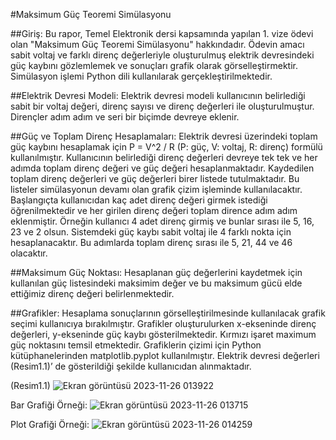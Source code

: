 #Maksimum Güç Teoremi Simülasyonu

##Giriş: 
Bu rapor, Temel Elektronik dersi kapsamında yapılan 1. vize ödevi olan "Maksimum Güç Teoremi Simülasyonu" hakkındadır. Ödevin amacı sabit voltaj ve farklı direnç değerleriyle oluşturulmuş elektrik devresindeki güç kaybını gözlemlemek ve sonuçları grafik olarak görselleştirmektir. Simülasyon işlemi Python dili kullanılarak gerçekleştirilmektedir.


##Elektrik Devresi Modeli:
Elektrik devresi modeli kullanıcının belirlediği sabit bir voltaj değeri, direnç sayısı ve direnç değerleri ile oluşturulmuştur. Dirençler adım adım ve seri bir biçimde devreye eklenir.


##Güç ve Toplam Direnç Hesaplamaları:
Elektrik devresi üzerindeki toplam güç kaybını hesaplamak için P = V^2 / R (P: güç, V: voltaj, R: direnç) formülü kullanılmıştır. Kullanıcının belirlediği direnç değerleri devreye tek tek ve her adımda toplam direnç değeri ve güç değeri hesaplanmaktadır. Kaydedilen toplam direnç değerleri ve güç değerleri birer listede tutulmaktadır. Bu listeler simülasyonun devamı olan grafik çizim işleminde kullanılacaktır.
Başlangıçta kullanıcıdan kaç adet direnç değeri girmek istediği öğrenilmektedir ve her girilen direnç değeri toplam dirence adım adım eklenmiştir. Örneğin kullanıcı 4 adet direnç girmiş ve bunlar sırası ile 5, 16, 23 ve 2 olsun. Sistemdeki güç kaybı sabit voltaj ile 4 farklı nokta için hesaplanacaktır. Bu adımlarda toplam direnç sırası ile 5, 21, 44 ve 46 olacaktır.


##Maksimum Güç Noktası:
Hesaplanan güç değerlerini kaydetmek için kullanılan güç listesindeki maksimim değer ve bu maksimum gücü elde ettiğimiz direnç değeri belirlenmektedir.


##Grafikler:
Hesaplama sonuçlarının görselleştirilmesinde kullanılacak grafik seçimi kullanıcıya bırakılmıştır. Grafikler oluşturulurken x-ekseninde direnç değerleri, y-ekseninde güç kaybı gösterilmektedir. Kırmızı işaret maximum güç noktasını temsil etmektedir. Grafiklerin çizimi için Python kütüphanelerinden matplotlib.pyplot kullanılmıştır. Elektrik devresi değerleri (Resim1.1)’ de gösterildiği şekilde kullanıcıdan alınmaktadır.


 
(Resim1.1)
![Ekran görüntüsü 2023-11-26 013922](https://github.com/szydag/MaximumPowerTheorySimulation/assets/96542141/9ed46b75-fcf9-4c9f-a31d-74c6c514f739)




Bar Grafiği Örneği: 
![Ekran görüntüsü 2023-11-26 013715](https://github.com/szydag/MaximumPowerTheorySimulation/assets/96542141/37b871ad-232e-4bb1-89ba-a6ab0a872a15)

 

Plot Grafiği Örneği:
![Ekran görüntüsü 2023-11-26 014259](https://github.com/szydag/MaximumPowerTheorySimulation/assets/96542141/5c643b3b-1b92-481b-a0de-8c00f734efa0)


